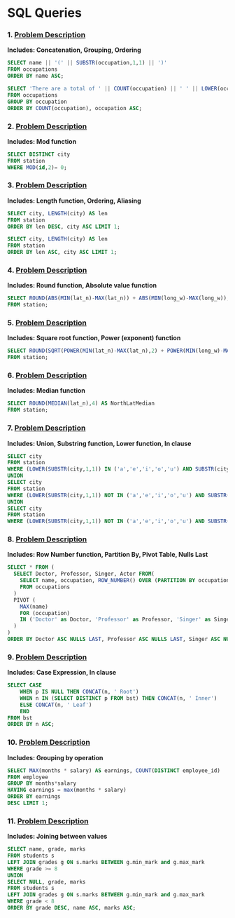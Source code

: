# SQL Queries

### 1. [Problem Description](https://hackerrank-challenge-pdfs.s3.amazonaws.com/12889-the-pads-English?AWSAccessKeyId=AKIAJ4WZFDFQTZRGO3QA&Expires=1538427842&Signature=DadVShqj2QPpMDhDn3X1cm5HTD4%3D&response-content-disposition=inline%3B%20filename%3Dthe-pads-English.pdf&response-content-type=application%2Fpdf)
**Includes: Concatenation, Grouping, Ordering**
```SQL
SELECT name || '(' || SUBSTR(occupation,1,1) || ')'
FROM occupations
ORDER BY name ASC;

SELECT 'There are a total of ' || COUNT(occupation) || ' ' || LOWER(occupation) || 's.'
FROM occupations
GROUP BY occupation
ORDER BY COUNT(occupation), occupation ASC;
```
### 2. [Problem Description](https://www.hackerrank.com/rest/contests/master/challenges/weather-observation-station-3/download_pdf?language=English)
**Includes: Mod function**
```SQL
SELECT DISTINCT city
FROM station
WHERE MOD(id,2)= 0;
```

### 3. [Problem Description](https://www.hackerrank.com/rest/contests/master/challenges/weather-observation-station-5/download_pdf?language=English)
**Includes: Length function, Ordering, Aliasing**
```SQL
SELECT city, LENGTH(city) AS len
FROM station
ORDER BY len DESC, city ASC LIMIT 1;

SELECT city, LENGTH(city) AS len
FROM station
ORDER BY len ASC, city ASC LIMIT 1;
```

### 4. [Problem Description](https://www.hackerrank.com/rest/contests/master/challenges/weather-observation-station-18/download_pdf?language=English)
**Includes: Round function, Absolute value function**
```SQL
SELECT ROUND(ABS(MIN(lat_n)-MAX(lat_n)) + ABS(MIN(long_w)-MAX(long_w)),4) AS ManhattanDistance
FROM station;
```

### 5. [Problem Description](https://www.hackerrank.com/rest/contests/master/challenges/weather-observation-station-19/download_pdf?language=English)
**Includes: Square root function, Power (exponent) function**
```SQL
SELECT ROUND(SQRT(POWER(MIN(lat_n)-MAX(lat_n),2) + POWER(MIN(long_w)-MAX(long_w),2)),4) AS EuclidianDistance
FROM station;
```

### 6. [Problem Description](https://www.hackerrank.com/rest/contests/master/challenges/weather-observation-station-20/download_pdf?language=English)
**Includes: Median function**
```SQL
SELECT ROUND(MEDIAN(lat_n),4) AS NorthLatMedian
FROM station;
```

### 7. [Problem Description](https://www.hackerrank.com/rest/contests/master/challenges/weather-observation-station-11/download_pdf?language=English)
**Includes: Union, Substring function, Lower function, In clause**
```SQL
SELECT city
FROM station
WHERE (LOWER(SUBSTR(city,1,1)) IN ('a','e','i','o','u') AND SUBSTR(city,-1) NOT IN ('a','e','i','o','u'))
UNION                                                               
SELECT city
FROM station
WHERE (LOWER(SUBSTR(city,1,1)) NOT IN ('a','e','i','o','u') AND SUBSTR(city,-1) IN ('a','e','i','o','u'))
UNION
SELECT city
FROM station
WHERE (LOWER(SUBSTR(city,1,1)) NOT IN ('a','e','i','o','u') AND SUBSTR(city,-1) NOT IN ('a','e','i','o','u'));
```

### 8. [Problem Description](https://www.hackerrank.com/rest/contests/master/challenges/occupations/download_pdf?language=English)
**Includes: Row Number function, Partition By, Pivot Table, Nulls Last**
```SQL
SELECT * FROM (
  SELECT Doctor, Professor, Singer, Actor FROM(
    SELECT name, occupation, ROW_NUMBER() OVER (PARTITION BY occupation ORDER BY name)
    FROM occupations
  )
  PIVOT (
    MAX(name)
    FOR (occupation)
    IN ('Doctor' as Doctor, 'Professor' as Professor, 'Singer' as Singer, 'Actor' as Actor)
  )
)
ORDER BY Doctor ASC NULLS LAST, Professor ASC NULLS LAST, Singer ASC NULLS LAST, Actor ASC NULLS LAST;
```

### 9. [Problem Description](https://www.hackerrank.com/rest/contests/master/challenges/binary-search-tree-1/download_pdf?language=English)
**Includes: Case Expression, In clause**
```SQL
SELECT CASE
    WHEN p IS NULL THEN CONCAT(n, ' Root')
    WHEN n IN (SELECT DISTINCT p FROM bst) THEN CONCAT(n, ' Inner')
    ELSE CONCAT(n, ' Leaf')
    END
FROM bst
ORDER BY n ASC;
```
### 10. [Problem Description](https://www.hackerrank.com/rest/contests/master/challenges/binary-search-tree-1/download_pdf?language=English)
**Includes: Grouping by operation**
```SQL
SELECT MAX(months * salary) AS earnings, COUNT(DISTINCT employee_id)
FROM employee
GROUP BY months*salary
HAVING earnings = max(months * salary)
ORDER BY earnings
DESC LIMIT 1;
```
### 11. [Problem Description](https://hackerrank-challenge-pdfs.s3.amazonaws.com/12891-the-report-English?AWSAccessKeyId=AKIAJ4WZFDFQTZRGO3QA&Expires=1588180541&Signature=YqugT4xC9Yv3Y%2F%2Fm7o0jkyjU86A%3D&response-content-disposition=inline%3B%20filename%3Dthe-report-English.pdf&response-content-type=application%2Fpdf)
**Includes: Joining between values**
```SQL
SELECT name, grade, marks
FROM students s
LEFT JOIN grades g ON s.marks BETWEEN g.min_mark and g.max_mark
WHERE grade >= 8
UNION
SELECT NULL, grade, marks
FROM students s
LEFT JOIN grades g ON s.marks BETWEEN g.min_mark and g.max_mark
WHERE grade < 8
ORDER BY grade DESC, name ASC, marks ASC;
```






<!-- ### 8. [Problem Description](https://www.hackerrank.com/rest/contests/master/challenges/occupations/download_pdf?language=English)
**Includes: Row Number function, Partition By, Pivot Table, Nulls Last**
```SQL

``` -->
